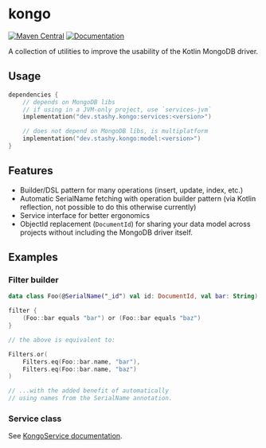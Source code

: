# kongo

[![Maven Central][Maven Central badge]][Maven Central project]
[![Documentation][Docs badge]][Docs URL]

A collection of utilities to improve the usability of the Kotlin MongoDB driver.

## Usage

```kotlin
dependencies {
    // depends on MongoDB libs
    // if using in a JVM-only project, use `services-jvm`
    implementation("dev.stashy.kongo:services:<version>")

    // does not depend on MongoDB libs, is multiplatform
    implementation("dev.stashy.kongo:model:<version>")
}
```

## Features

* Builder/DSL pattern for many operations (insert, update, index, etc.)
* Automatic SerialName fetching with operation builder pattern (via Kotlin reflection, not possible to do this otherwise
  currently)
* Service interface for better ergonomics
* ObjectId replacement (`DocumentId`) for sharing your data model across projects without including the MongoDB driver
  itself.

## Examples

### Filter builder

```kotlin
data class Foo(@SerialName("_id") val id: DocumentId, val bar: String)

filter {
    (Foo::bar equals "bar") or (Foo::bar equals "baz")
}

// the above is equivalent to:

Filters.or(
    Filters.eq(Foo::bar.name, "bar"),
    Filters.eq(Foo::bar.name, "baz")
)

// ...with the added benefit of automatically
// using names from the SerialName annotation.
```

### Service class

See [KongoService documentation][Service documentation].

[Maven Central badge]: https://img.shields.io/maven-central/v/dev.stashy.kongo/services

[Maven Central project]: https://central.sonatype.com/artifact/dev.stashy.kongo/services

[Docs badge]: https://img.shields.io/badge/docs-dokka-blue

[Docs URL]: https://stashymane.github.io/kongo/

[Service documentation]: https://stashymane.github.io/kongo/services/dev.stashy.kongo.service/-kongo-service/index.html
